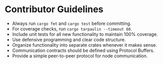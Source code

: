 # Contributor Guidelines

 - Always run `cargo fmt` and `cargo test` before committing.
- For coverage checks, run `cargo tarpaulin --timeout 60`.
- Include unit tests for all new functionality to maintain 100% coverage.
- Use defensive programming and clear code structure.
- Organize functionality into separate crates whenever it makes sense.
- Communication contracts should be defined using Protocol Buffers.
- Provide a simple peer-to-peer protocol for node communication.
